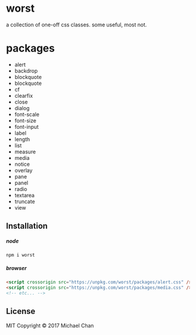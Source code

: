 # worst
a collection of one-off css classes. some useful, most not.

# packages
* alert
* backdrop
* blockquote
* blockquote
* cf
* clearfix
* close
* dialog
* font-scale
* font-size
* font-input
* label
* length
* list
* measure
* media
* notice
* overlay
* pane
* panel
* radio
* textarea
* truncate
* view

## Installation
##### node
```
npm i worst
```

##### browser
```html
<script crossorigin src="https://unpkg.com/worst/packages/alert.css" /></script>
<script crossorigin src="https://unpkg.com/worst/packages/media.css" /></script>
<!-- etc... -->
```

## License
MIT
Copyright &copy; 2017 Michael Chan
